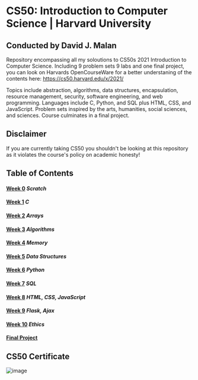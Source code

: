 # CS50: Introduction to Computer Science | Harvard University

## Conducted by David J. Malan

Repository encompassing all my soloutions to CS50s 2021 Introduction to Computer Science.
Including 9 problem sets 9 labs and one final project, you can look on Harvards OpenCourseWare
for a better understaning of the contents here: https://cs50.harvard.edu/x/2021/

Topics include abstraction, algorithms, data structures, encapsulation, resource management, security, software engineering, and web programming. Languages include C, Python, and SQL plus HTML, CSS, and JavaScript. Problem sets inspired by the arts, humanities, social sciences, and sciences. Course culminates in a final project.


## Disclaimer 

If you are currently taking CS50 you shouldn't be looking at this repository as it
violates the course's policy on academic honesty!

## Table of Contents

#### [Week 0](https://github.com/jesse1224/CS50/tree/main/Week0) *Scratch*
#### [Week 1](https://github.com/jesse1224/CS50/tree/main/Week1) *C*
#### [Week 2](https://github.com/jesse1224/CS50/tree/main/Week2) *Arrays*
#### [Week 3](https://github.com/jesse1224/CS50/tree/main/Week3) *Algorithms*
#### [Week 4](https://github.com/jesse1224/CS50/tree/main/Week4) *Memory*
#### [Week 5](https://github.com/jesse1224/CS50/tree/main/Week5) *Data Structures*
#### [Week 6](https://github.com/jesse1224/CS50/tree/main/Week6) *Python*
#### [Week 7](https://github.com/jesse1224/CS50/tree/main/Week7) *SQL*
#### [Week 8](https://github.com/jesse1224/CS50/tree/main/Week8) *HTML, CSS, JavaScript*
#### [Week 9](https://github.com/jesse1224/CS50/tree/main/Week9) *Flask, Ajax*
#### [Week 10](https://github.com/jesse1224/CS50/tree/main/Week10) *Ethics*
#### [Final Project](https://github.com/jesse1224/CS50/tree/main/Final%20Project/Snake)

## CS50 Certificate

![image](https://user-images.githubusercontent.com/69617120/115339736-b79df880-a1e8-11eb-9610-ff0bc242514a.png)
